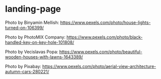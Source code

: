 # landing-page

Photo by Binyamin Mellish: https://www.pexels.com/photo/house-lights-turned-on-106399/

Photo by PhotoMIX Company: https://www.pexels.com/photo/black-handled-key-on-key-hole-101808/

Photo by Vecislavas Popa: https://www.pexels.com/photo/beautiful-wooden-houses-with-lawns-1643389/

Photo by Pixabay: https://www.pexels.com/photo/aerial-view-architecture-autumn-cars-280221/
